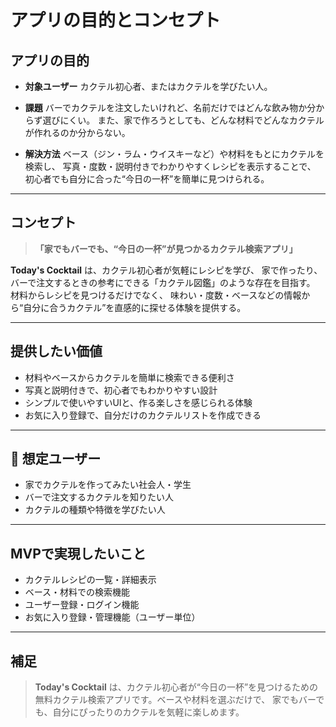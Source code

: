 # アプリの目的とコンセプト

## アプリの目的
- **対象ユーザー**
  カクテル初心者、またはカクテルを学びたい人。

- **課題**
  バーでカクテルを注文したいけれど、名前だけではどんな飲み物か分からず選びにくい。
  また、家で作ろうとしても、どんな材料でどんなカクテルが作れるのか分からない。

- **解決方法**
  ベース（ジン・ラム・ウイスキーなど）や材料をもとにカクテルを検索し、
  写真・度数・説明付きでわかりやすくレシピを表示することで、
  初心者でも自分に合った“今日の一杯”を簡単に見つけられる。

---

## コンセプト
> **「家でもバーでも、“今日の一杯”が見つかるカクテル検索アプリ」**

**Today's Cocktail** は、カクテル初心者が気軽にレシピを学び、
家で作ったり、バーで注文するときの参考にできる「カクテル図鑑」のような存在を目指す。
材料からレシピを見つけるだけでなく、
味わい・度数・ベースなどの情報から“自分に合うカクテル”を直感的に探せる体験を提供する。

---

## 提供したい価値
- 材料やベースからカクテルを簡単に検索できる便利さ
- 写真と説明付きで、初心者でもわかりやすい設計
- シンプルで使いやすいUIと、作る楽しさを感じられる体験
- お気に入り登録で、自分だけのカクテルリストを作成できる

---

## 👥 想定ユーザー
- 家でカクテルを作ってみたい社会人・学生
- バーで注文するカクテルを知りたい人
- カクテルの種類や特徴を学びたい人

---

## MVPで実現したいこと
- カクテルレシピの一覧・詳細表示
- ベース・材料での検索機能
- ユーザー登録・ログイン機能
- お気に入り登録・管理機能（ユーザー単位）

---

## 補足
> **Today's Cocktail** は、カクテル初心者が“今日の一杯”を見つけるための
> 無料カクテル検索アプリです。ベースや材料を選ぶだけで、
> 家でもバーでも、自分にぴったりのカクテルを気軽に楽しめます。


